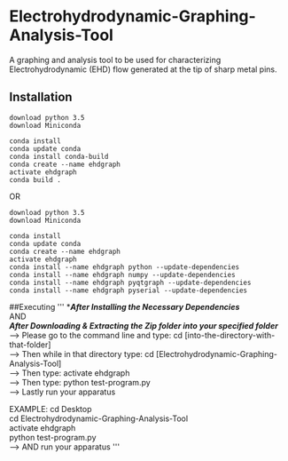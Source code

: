 # Electrohydrodynamic-Graphing-Analysis-Tool
A graphing and analysis tool to be used for characterizing Electrohydrodynamic (EHD) flow generated 
at the tip of sharp metal pins.

## Installation
```
download python 3.5
download Miniconda

conda install
conda update conda
conda install conda-build
conda create --name ehdgraph
activate ehdgraph
conda build .
```

OR

```
download python 3.5
download Miniconda

conda install
conda update conda
conda create --name ehdgraph
activate ehdgraph
conda install --name ehdgraph python --update-dependencies
conda install --name ehdgraph numpy --update-dependencies
conda install --name ehdgraph pyqtgraph --update-dependencies
conda install --name ehdgraph pyserial --update-dependencies
```

##Executing
'''
******After Installing the Necessary Dependencies*****  
			AND  
***After Downloading & Extracting the Zip folder into your specified folder***  
--> Please go to the command line and type:	cd [into-the-directory-with-that-folder]  
--> Then while in that directory type:		cd [Electrohydrodynamic-Graphing-Analysis-Tool]  
--> Then type:					activate ehdgraph  
--> Then type:					python test-program.py  
--> Lastly run your apparatus  
  
EXAMPLE:	cd Desktop  
		cd Electrohydrodynamic-Graphing-Analysis-Tool  
		activate ehdgraph  
		python test-program.py  
--> AND run your apparatus
'''